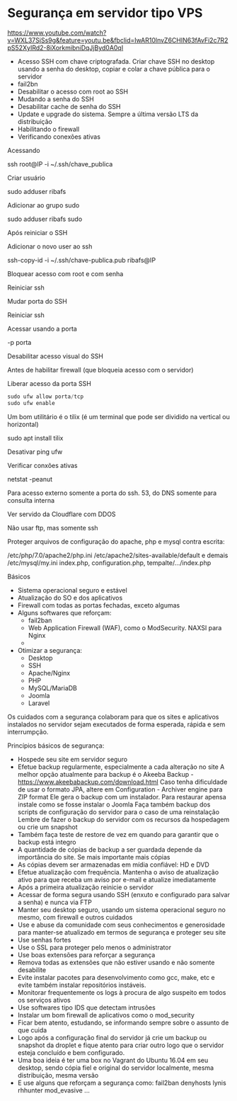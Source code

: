 # Segurança em servidor tipo VPS

https://www.youtube.com/watch?v=WXL37SjSs9g&feature=youtu.be&fbclid=IwAR10lnvZ6CHIN63fAvFi2c7R2pS52XyIRd2-8iXorkmibniDqJjByd0A0qI

- Acesso SSH com chave criptografada. Criar chave SSH no desktop usando a senha do desktop, copiar e colar a chave pública para o servidor
- fail2bn
- Desabilitar o acesso com root ao SSH
- Mudando a senha do SSH
- Desabilitar cache de senha do SSH
- Update e upgrade do sistema. Sempre a última versão LTS da distribuição
- Habilitando o firewall
- Verificando conexões ativas

Acessando

ssh root@IP -i ~/.ssh/chave_publica

Criar usuário

sudo adduser ribafs

Adicionar ao grupo sudo

sudo adduser ribafs sudo

Após reiniciar o SSH

Adicionar o novo user ao ssh

ssh-copy-id -i ~/.ssh/chave-publica.pub ribafs@IP

Bloquear acesso com root e com senha

Reiniciar ssh

Mudar porta do SSH

Reiniciar ssh

Acessar usando a porta

-p porta

Desabilitar acesso visual do SSH

Antes de habilitar firewall (que bloqueia acesso com o servidor)

Liberar acesso da porta SSH
```php
sudo ufw allow porta/tcp
sudo ufw enable
```
Um bom utilitário é o tilix (é um terminal que pode ser dividido na vertical ou horizontal)

sudo apt install tilix

Desativar ping ufw

Verificar conxões ativas

netstat -peanut

Para acesso externo somente a porta do ssh. 53, do DNS somente para consulta interna

Ver servido da Cloudflare com DDOS


Não usar ftp, mas somente ssh

Proteger arquivos de configuração do apache, php e mysql contra escrita:

/etc/php/7.0/apache2/php.ini
/etc/apache2/sites-available/default e demais
/etc/mysql/my.ini
index.php, configuration.php, tempalte/.../index.php


Básicos

- Sistema operacional seguro e estável
- Atualização do SO e dos aplicativos
- Firewall com todas as portas fechadas, exceto algumas
- Alguns softwares que reforçam:
    - fail2ban
    - Web Application Firewall (WAF), como o ModSecurity. NAXSI para Nginx
    - 
- Otimizar a segurança:
    - Desktop
    - SSH
    - Apache/Nginx
    - PHP
    - MySQL/MariaDB
    - Joomla
    - Laravel

Os cuidados com a segurança colaboram para que os sites e aplicativos instalados no servidor sejam executados de forma esperada, rápida e sem interrumpção.

Princípios básicos de segurança:

- Hospede seu site em servidor seguro
- Efetue backup regularmente, especialmente a cada alteração no site
	A melhor opção atualmente para backup é o Akeeba Backup - https://www.akeebabackup.com/download.html
	Caso tenha dificuldade de usar o formato JPA, altere em Configuration - Archiver engine para ZIP format
	Ele gera o backup com um instalador. Para restaurar apensa instale como se fosse instalar o Joomla
	Faça também backup dos scripts de configuração do servidor para o caso de uma reinstalação
	Lembre de fazer o backup do servidor com os recursos da hospedagem ou crie um snapshot
- Também faça teste de restore de vez em quando para garantir que o backup está integro
- A quantidade de cópias de backup a ser guardada depende da importância do site. Se mais importante mais cópias
- As cópias devem ser armazenadas em mídia confiável: HD e DVD
- Efetue atualização com frequência. Mantenha o aviso de atualização ativo para que receba um aviso por e-mail e atualize imediatamente
- Após a primeira atualização reinicie o servidor
- Acessar de forma segura usando SSH (enxuto e configurado para salvar a senha) e nunca via FTP
- Manter seu desktop seguro, usando um sistema operacional seguro no mesmo, com firewall e outros cuidados
- Use e abuse da comunidade com seus conhecimentos e generosidade para manter-se atualizado em termos de segurança e proteger seu site
- Use senhas fortes
- Use o SSL para proteger pelo menos o administrator
- Use boas extensões para reforçar a segurança
- Remova todas as extensões que não estiver usando e não somente desabilite
- Evite instalar pacotes para desenvolvimento como gcc, make, etc e evite também instalar repositórios instáveis.
- Monitorar frequentemente os logs à procura de algo suspeito em todos os serviços ativos
- Use softwares tipo IDS que detectam intrusões
- Instalar um bom firewall de aplicativos como o mod_security
- Ficar bem atento, estudando, se informando sempre sobre o assunto de que cuida
- Logo após a configuração final do servidor já crie um backup ou snapshot da droplet e fique atento para criar outro logo que o servidor esteja concluído e bem configurado.
- Uma boa ideia é ter uma box no Vagrant do Ubuntu 16.04 em seu desktop, sendo cópia fiel e original do servidor localmente, mesma distribuição, mesma versão
- E use alguns que reforçam a segurança como:
fail2ban
denyhosts
lynis
rhhunter
mod_evasive
...



